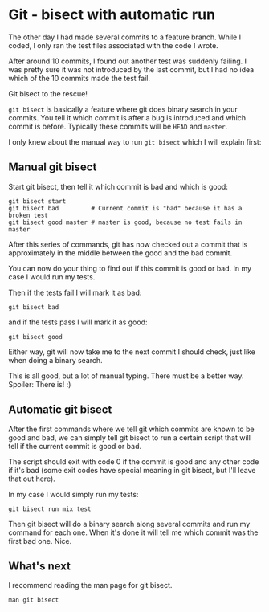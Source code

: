 # Git - bisect with automatic run

The other day I had made several commits to a feature branch. While I coded, I
only ran the test files associated with the code I wrote.

After around 10 commits, I found out another test was suddenly failing. I was
pretty sure it was not introduced by the last commit, but I had no idea which
of the 10 commits made the test fail.

Git bisect to the rescue!

`git bisect` is basically a feature where git does binary search in your
commits. You tell it which commit is after a bug is introduced and which commit
is before. Typically these commits will be `HEAD` and `master`.

I only knew about the manual way to run `git bisect` which I will explain first:

## Manual git bisect

Start git bisect, then tell it which commit is bad and which is good:

```
git bisect start
git bisect bad         # Current commit is "bad" because it has a broken test
git bisect good master # master is good, because no test fails in master
```

After this series of commands, git has now checked out a commit that is
approximately in the middle between the good and the bad commit.

You can now do your thing to find out if this commit is good or bad. In my case
I would run my tests.

Then if the tests fail I will mark it as bad:

```
git bisect bad
```

and if the tests pass I will mark it as good:

```
git bisect good
```

Either way, git will now take me to the next commit I should check, just like
when doing a binary search.

This is all good, but a lot of manual typing. There must be a better way.
Spoiler: There is! :)

## Automatic git bisect

After the first commands where we tell git which commits are known to be good
and bad, we can simply tell git bisect to run a certain script that will tell
if the current commit is good or bad.

The script should exit with code 0 if the commit is good and any other code if
it's bad (some exit codes have special meaning in git bisect, but I'll leave that
out here).

In my case I would simply run my tests:

```
git bisect run mix test
```

Then git bisect will do a binary search along several commits and run my
command for each one. When it's done it will tell me which commit was the first
bad one. Nice.

## What's next

I recommend reading the man page for git bisect.

```
man git bisect
```
